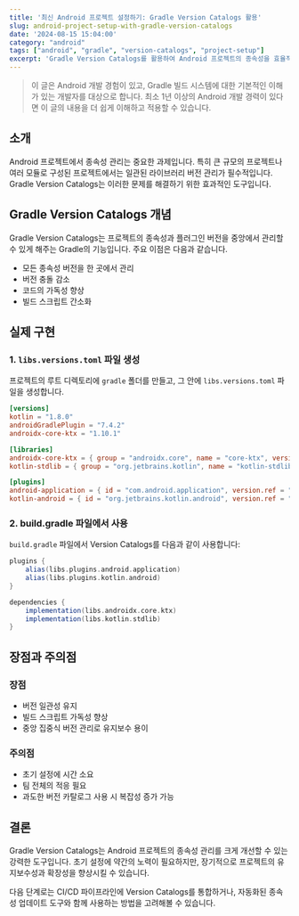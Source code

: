```yaml
---
title: '최신 Android 프로젝트 설정하기: Gradle Version Catalogs 활용'
slug: android-project-setup-with-gradle-version-catalogs
date: '2024-08-15 15:04:00'
category: "android"
tags: ["android", "gradle", "version-catalogs", "project-setup"]
excerpt: 'Gradle Version Catalogs를 활용하여 Android 프로젝트의 종속성을 효율적으로 관리하는 방법을 알아봅니다.'
---
```


> 이 글은 Android 개발 경험이 있고, Gradle 빌드 시스템에 대한 기본적인 이해가 있는 개발자를 대상으로 합니다. 최소 1년 이상의 Android 개발 경력이 있다면 이 글의 내용을 더 쉽게 이해하고 적용할 수 있습니다.

## 소개

Android 프로젝트에서 종속성 관리는 중요한 과제입니다. 특히 큰 규모의 프로젝트나 여러 모듈로 구성된 프로젝트에서는 일관된 라이브러리 버전 관리가 필수적입니다. Gradle Version Catalogs는 이러한 문제를 해결하기 위한 효과적인 도구입니다.

## Gradle Version Catalogs 개념

Gradle Version Catalogs는 프로젝트의 종속성과 플러그인 버전을 중앙에서 관리할 수 있게 해주는 Gradle의 기능입니다. 주요 이점은 다음과 같습니다.

- 모든 종속성 버전을 한 곳에서 관리
- 버전 충돌 감소
- 코드의 가독성 향상
- 빌드 스크립트 간소화

## 실제 구현

### 1. `libs.versions.toml` 파일 생성

프로젝트의 루트 디렉토리에 `gradle` 폴더를 만들고, 그 안에 `libs.versions.toml` 파일을 생성합니다.

```toml
[versions]
kotlin = "1.8.0"
androidGradlePlugin = "7.4.2"
androidx-core-ktx = "1.10.1"

[libraries]
androidx-core-ktx = { group = "androidx.core", name = "core-ktx", version.ref = "androidx-core-ktx" }
kotlin-stdlib = { group = "org.jetbrains.kotlin", name = "kotlin-stdlib", version.ref = "kotlin" }

[plugins]
android-application = { id = "com.android.application", version.ref = "androidGradlePlugin" }
kotlin-android = { id = "org.jetbrains.kotlin.android", version.ref = "kotlin" }
```

### 2. build.gradle 파일에서 사용

`build.gradle` 파일에서 Version Catalogs를 다음과 같이 사용합니다:

```groovy
plugins {
    alias(libs.plugins.android.application)
    alias(libs.plugins.kotlin.android)
}

dependencies {
    implementation(libs.androidx.core.ktx)
    implementation(libs.kotlin.stdlib)
}
```

## 장점과 주의점

### 장점
- 버전 일관성 유지
- 빌드 스크립트 가독성 향상
- 중앙 집중식 버전 관리로 유지보수 용이

### 주의점
- 초기 설정에 시간 소요
- 팀 전체의 적응 필요
- 과도한 버전 카탈로그 사용 시 복잡성 증가 가능

## 결론

Gradle Version Catalogs는 Android 프로젝트의 종속성 관리를 크게 개선할 수 있는 강력한 도구입니다. 초기 설정에 약간의 노력이 필요하지만, 장기적으로 프로젝트의 유지보수성과 확장성을 향상시킬 수 있습니다.

다음 단계로는 CI/CD 파이프라인에 Version Catalogs를 통합하거나, 자동화된 종속성 업데이트 도구와 함께 사용하는 방법을 고려해볼 수 있습니다.
